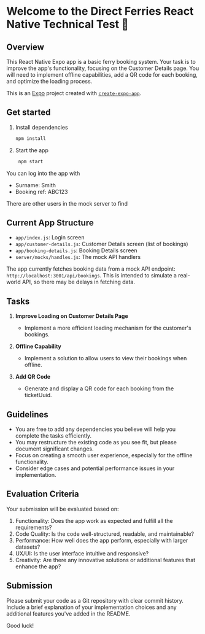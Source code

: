 # Welcome to the Direct Ferries React Native Technical Test 👋

## Overview

This React Native Expo app is a basic ferry booking system. Your task is to improve the app's functionality, focusing on the Customer Details page. You will need to implement offline capabilities, add a QR code for each booking, and optimize the loading process.

This is an [Expo](https://expo.dev) project created with [`create-expo-app`](https://www.npmjs.com/package/create-expo-app).

## Get started

1. Install dependencies

   ```bash
   npm install
   ```

2. Start the app

   ```bash
    npm start
   ```

You can log into the app with

- Surname: Smith
- Booking ref: ABC123

There are other users in the mock server to find

## Current App Structure

- `app/index.js`: Login screen
- `app/customer-details.js`: Customer Details screen (list of bookings)
- `app/booking-details.js`: Booking Details screen
- `server/mocks/handles.js`: The mock API handlers

The app currently fetches booking data from a mock API endpoint: `http://localhost:3001/api/bookings`. This is intended to simulate a real-world API, so there may be delays in fetching data.

## Tasks

1. **Improve Loading on Customer Details Page**
   - Implement a more efficient loading mechanism for the customer's bookings.

2. **Offline Capability**
   - Implement a solution to allow users to view their bookings when offline.

3. **Add QR Code**
   - Generate and display a QR code for each booking from the ticketUuid.

## Guidelines

- You are free to add any dependencies you believe will help you complete the tasks efficiently.
- You may restructure the existing code as you see fit, but please document significant changes.
- Focus on creating a smooth user experience, especially for the offline functionality.
- Consider edge cases and potential performance issues in your implementation.

## Evaluation Criteria

Your submission will be evaluated based on:

1. Functionality: Does the app work as expected and fulfill all the requirements?
2. Code Quality: Is the code well-structured, readable, and maintainable?
3. Performance: How well does the app perform, especially with larger datasets?
4. UX/UI: Is the user interface intuitive and responsive?
5. Creativity: Are there any innovative solutions or additional features that enhance the app?

## Submission

Please submit your code as a Git repository with clear commit history. Include a brief explanation of your implementation choices and any additional features you've added in the README.

Good luck!
